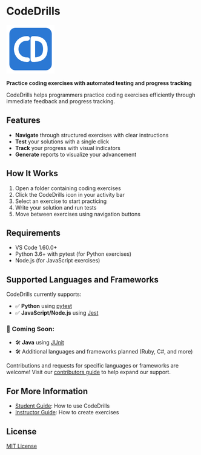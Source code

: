 # CodeDrills

![CodeDrills Logo](./media/codedrills-logo.png)

**Practice coding exercises with automated testing and progress tracking**

CodeDrills helps programmers practice coding exercises efficiently through immediate feedback and progress tracking.

## Features

- **Navigate** through structured exercises with clear instructions
- **Test** your solutions with a single click
- **Track** your progress with visual indicators
- **Generate** reports to visualize your advancement

## How It Works

1. Open a folder containing coding exercises
2. Click the CodeDrills icon in your activity bar
3. Select an exercise to start practicing
4. Write your solution and run tests
5. Move between exercises using navigation buttons

## Requirements

- VS Code 1.60.0+
- Python 3.6+ with pytest (for Python exercises)
- Node.js (for JavaScript exercises)

## Supported Languages and Frameworks

CodeDrills currently supports:

- ✅ **Python** using [pytest](https://docs.pytest.org/)
- ✅ **JavaScript/Node.js** using [Jest](https://jestjs.io/)

### 🚧 **Coming Soon**:

- 🛠️ **Java** using [JUnit](https://junit.org/)
- 🛠️ Additional languages and frameworks planned (Ruby, C#, and more)

Contributions and requests for specific languages or frameworks are welcome! Visit our [contributors guide](CONTRIBUTORS.md) to help expand our support.

## For More Information

- [Student Guide](STUDENT_GUIDE.md): How to use CodeDrills
- [Instructor Guide](INSTRUCTOR_GUIDE.md): How to create exercises

## License

[MIT License](LICENSE)